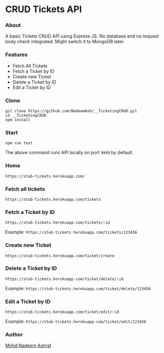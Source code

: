 # CRUD Tickets API 

### About
A basic Tickets CRUD API using Express JS. No database and no request body check integrated. Might switch it to MongoDB later.

### Features
+ Fetch All Tickets
+ Fetch a Ticket by ID
+ Create new Ticket
+ Delete a Ticket by ID
+ Edit a Ticket by ID


### Clone
````
git clone https://github.com/NadeemAsh/__TicketingCRUD.git
cd __TicketingCRUD
npm install
````

### Start
````
npm run test
````
The above command runs API locally on port ````9999```` by default.

### Home
````
https://stub-tickets.herokuapp.com/
````

### Fetch all tickets
````
https://stub-tickets.herokuapp.com/tickets
````

### Fetch a Ticket by ID
````
https://stub-tickets.herokuapp.com/tickets/:id
````
Example:  ````https://stub-tickets.herokuapp.com/tickets/123456```` 


### Create new Ticket
````
https://stub-tickets.herokuapp.com/ticket/create
````

### Delete a Ticket by ID
````
https://stub-tickets.herokuapp.com/ticket/delete/:id
````
Example:  ````https://stub-tickets.herokuapp.com/ticket/delete/123456```` 

### Edit a Ticket by ID
````
https://stub-tickets.herokuapp.com/ticket/edit/:id
````
Example:  ````https://stub-tickets.herokuapp.com/ticket/edit/123456```` 

### Author
[Mohd Nadeem Ashraf](https://github.com/NadeemAsh)
